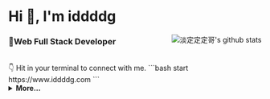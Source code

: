 <h1>Hi 👋, I'm iddddg</h1>


<img src="https://github-readme-stats.vercel.app/api?username=iddddg" alt="淡定定定哥's github stats" align="right" />

### 💼**Web Full Stack Developer**
<br>
👇 Hit in your terminal to connect with me.
```bash
start https://www.iddddg.com
```

<details>
<summary><b>More...</b></summary>

## 😎 A little more about me...  

```go
iddddg := &Info {
    Name: "iddddg",
    Age: 24,
    Work: "Web Full Stack Developer",
    Email: "iddddg@qq.com",
    Website: "https://www.iddddg.com",
    Location: "Nanjing, China"
}
```

## ⚡ Technologies

Let me think
</details>
